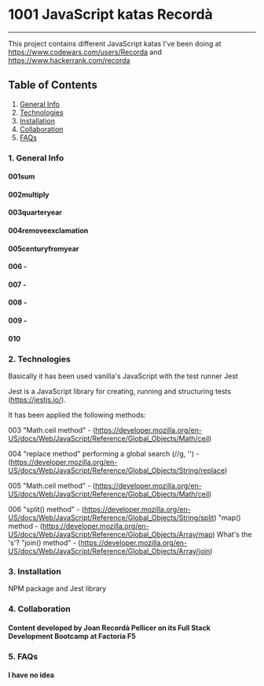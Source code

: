# 1001 JavaScript katas Recordà
***
This project contains different JavaScript katas I've been doing at https://www.codewars.com/users/Recorda and https://www.hackerrank.com/recorda

## Table of Contents
1. [General Info](#general-info)
2. [Technologies](#technologies)
3. [Installation](#installation)
4. [Collaboration](#collaboration)
5. [FAQs](#faqs)

### 1. General Info
#### 001sum
#### 002multiply
#### 003quarteryear
#### 004removeexclamation
#### 005centuryfromyear
#### 006 -
#### 007 -
#### 008 -
#### 009 -
#### 010

### 2. Technologies

Basically it has been used vanilla's JavaScript with the test runner Jest

Jest is a JavaScript library for creating, running and structuring tests (https://jestjs.io/).

It has been applied the following methods:

003 "Math.ceil method" - (https://developer.mozilla.org/en-US/docs/Web/JavaScript/Reference/Global_Objects/Math/ceil)

004 "replace method" performing a global search (//g, '') - (https://developer.mozilla.org/en-US/docs/Web/JavaScript/Reference/Global_Objects/String/replace)

005 "Math.ceil method" - (https://developer.mozilla.org/en-US/docs/Web/JavaScript/Reference/Global_Objects/Math/ceil)

006 "split() method" - (https://developer.mozilla.org/en-US/docs/Web/JavaScript/Reference/Global_Objects/String/split)
    "map() method - (https://developer.mozilla.org/en-US/docs/Web/JavaScript/Reference/Global_Objects/Array/map)
    What's the 's'?
    "join() method" - (https://developer.mozilla.org/en-US/docs/Web/JavaScript/Reference/Global_Objects/Array/join)

### 3. Installation

NPM package and Jest library


### 4. Collaboration

#### Content developed by Joan Recordà Pellicer on its Full Stack Development Bootcamp at Factoría F5

### 5. FAQs

#### I have no idea